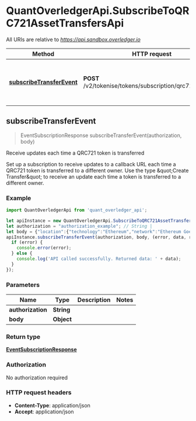 # QuantOverledgerApi.SubscribeToQRC721AssetTransfersApi

All URIs are relative to *https://api.sandbox.overledger.io*

Method | HTTP request | Description
------------- | ------------- | -------------
[**subscribeTransferEvent**](SubscribeToQRC721AssetTransfersApi.md#subscribeTransferEvent) | **POST** /v2/tokenise/tokens/subscription/qrc721/transfer | Receive updates each time a QRC721 token is transferred



## subscribeTransferEvent

> EventSubscriptionResponse subscribeTransferEvent(authorization, body)

Receive updates each time a QRC721 token is transferred

Set up a subscription to receive updates to a callback URL each time a QRC721 token is transferred to a different owner. Use the type \&quot;Create Transfer\&quot; to receive an update each time a token is transferred to a different owner.

### Example

```javascript
import QuantOverledgerApi from 'quant_overledger_api';

let apiInstance = new QuantOverledgerApi.SubscribeToQRC721AssetTransfersApi();
let authorization = "authorization_example"; // String | 
let body = {"location":{"technology":"Ethereum","network":"Ethereum Goerli Testnet"},"callbackUrl":"https://eo2vmypzncjgeoi.m.pipedream.net","type":"Create Transfer","requestDetails":{"tokenName":"QNTNS"}}; // Object | 
apiInstance.subscribeTransferEvent(authorization, body, (error, data, response) => {
  if (error) {
    console.error(error);
  } else {
    console.log('API called successfully. Returned data: ' + data);
  }
});
```

### Parameters


Name | Type | Description  | Notes
------------- | ------------- | ------------- | -------------
 **authorization** | **String**|  | 
 **body** | **Object**|  | 

### Return type

[**EventSubscriptionResponse**](EventSubscriptionResponse.md)

### Authorization

No authorization required

### HTTP request headers

- **Content-Type**: application/json
- **Accept**: application/json

